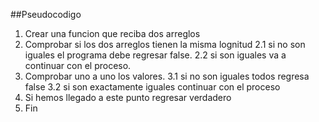 ##Pseudocodigo

1. Crear una funcion que reciba dos arreglos
2. Comprobar si los dos arreglos tienen la misma lognitud
  2.1 si no son iguales el programa debe regresar false.
  2.2 si son iguales va a continuar con el proceso.
3. Comprobar uno a uno los valores.
  3.1 si no son iguales todos regresa false
  3.2 si son exactamente iguales continuar con el proceso
4. Si hemos llegado a este punto regresar verdadero
5. Fin
